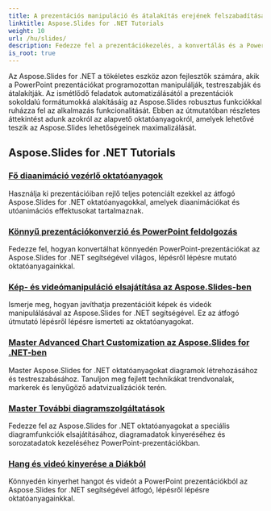 ```yaml
---
title: A prezentációs manipuláció és átalakítás erejének felszabadítása
linktitle: Aspose.Slides for .NET Tutorials
weight: 10
url: /hu/slides/
description: Fedezze fel a prezentációkezelés, a konvertálás és a PowerPoint-feldolgozás világát az Aspose.Slides for .NET oktatóanyagaival. Tanuljon meg prezentációkat létrehozni, konvertálni és javítani a hatásos eredmények érdekében.
is_root: true
---
```

Az Aspose.Slides for .NET a tökéletes eszköz azon fejlesztők számára, akik a PowerPoint prezentációkat programozottan manipulálják, testreszabják és átalakítják. Az ismétlődő feladatok automatizálásától a prezentációk sokoldalú formátumokká alakításáig az Aspose.Slides robusztus funkciókkal ruházza fel az alkalmazás funkcionalitását. Ebben az útmutatóban részletes áttekintést adunk azokról az alapvető oktatóanyagokról, amelyek lehetővé teszik az Aspose.Slides lehetőségeinek maximalizálását.

## Aspose.Slides for .NET Tutorials
### [Fő diaanimáció vezérlő oktatóanyagok](./master-slide-animation-control/)
Használja ki prezentációiban rejlő teljes potenciált ezekkel az átfogó Aspose.Slides for .NET oktatóanyagokkal, amelyek diaanimációkat és utóanimációs effektusokat tartalmaznak.
### [Könnyű prezentációkonverzió és PowerPoint feldolgozás](./presentation-conversion-guide/)
Fedezze fel, hogyan konvertálhat könnyedén PowerPoint-prezentációkat az Aspose.Slides for .NET segítségével világos, lépésről lépésre mutató oktatóanyagainkkal.
### [Kép- és videómanipuláció elsajátítása az Aspose.Slides-ben](./mastering-image-and-video-manipulation/)
Ismerje meg, hogyan javíthatja prezentációit képek és videók manipulálásával az Aspose.Slides for .NET segítségével. Ez az átfogó útmutató lépésről lépésre ismerteti az oktatóanyagokat.
### [Master Advanced Chart Customization az Aspose.Slides for .NET-ben](./master-advanced-chart-customization/)
Master Aspose.Slides for .NET oktatóanyagokat diagramok létrehozásához és testreszabásához. Tanuljon meg fejlett technikákat trendvonalak, markerek és lenyűgöző adatvizualizációk terén.
### [Master További diagramszolgáltatások](./master-additional-chart-features/)
Fedezze fel az Aspose.Slides for .NET oktatóanyagokat a speciális diagramfunkciók elsajátításához, diagramadatok kinyeréséhez és sorozatadatok kezeléséhez PowerPoint-prezentációkban.
### [Hang és videó kinyerése a Diákból](./extract-audio-and-video/)
Könnyedén kinyerhet hangot és videót a PowerPoint prezentációkból az Aspose.Slides for .NET segítségével átfogó, lépésről lépésre oktatóanyagainkkal.